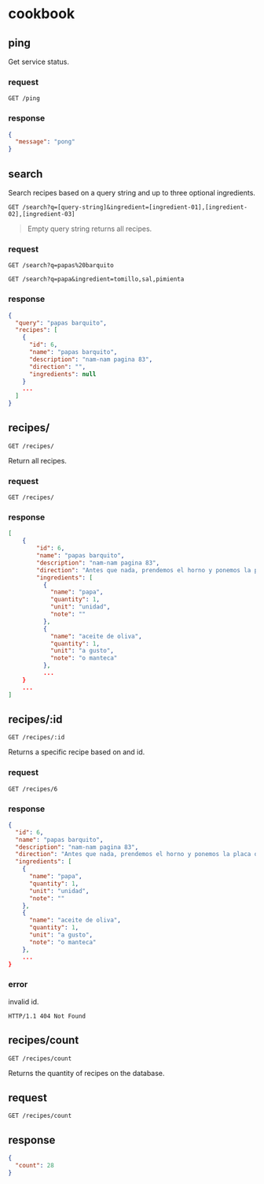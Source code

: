 # cookbook

## ping 
 
Get service status.

### request

```
GET /ping
```

### response

```json
{
  "message": "pong"
}
```

## search

Search recipes based on a query string and up to three optional ingredients. 

```
GET /search?q=[query-string]&ingredient=[ingredient-01],[ingredient-02],[ingredient-03]
```

> Empty query string returns all recipes.

### request

```
GET /search?q=papas%20barquito
```

```
GET /search?q=papa&ingredient=tomillo,sal,pimienta
```

### response

```json
{
  "query": "papas barquito",
  "recipes": [
    {
      "id": 6,
      "name": "papas barquito",
      "description": "nam-nam pagina 83",
      "direction": "",
      "ingredients": null
    }
    ...
  ]
}
```

## recipes/

```
GET /recipes/
```

Return all recipes.

### request

```
GET /recipes/
```

### response

```json
[
    {
        "id": 6,
        "name": "papas barquito",
        "description": "nam-nam pagina 83",
        "direction": "Antes que nada, prendemos el horno y ponemos la placa o fuente limpia para precalentarla. Mientras, lavamos y cortamos las papas<br><br>En un bol condimentamos las papas con un poquito de aceite de oliva, limon, manteca, curcuma, hierbas, sal y pimienta. Mezclamos bien<br><br>Las ponemos en la placa (muy caliente) y cocinamos en el horno a 200 °C hasta que estén doraditas y crocantes. Las podemos sacar a los 15 minutos y dar vuelta para que salgan más crocantes<br><br>Y si son muy grandes los trozos de papa, una vez en el horno, agregamos media tacita de agua para que resulten tiernas por dentro y doradas por fuera",
        "ingredients": [
          {
            "name": "papa",
            "quantity": 1,
            "unit": "unidad",
            "note": ""
          },
          {
            "name": "aceite de oliva",
            "quantity": 1,
            "unit": "a gusto",
            "note": "o manteca"
          },
          ...
    }
    ...
]
```

## recipes/:id

```
GET /recipes/:id
```

Returns a specific recipe based on and id.

### request

```
GET /recipes/6
```

### response

```json
{
  "id": 6,
  "name": "papas barquito",
  "description": "nam-nam pagina 83",
  "direction": "Antes que nada, prendemos el horno y ponemos la placa o fuente limpia para precalentarla. Mientras, lavamos y cortamos las papas<br><br>En un bol condimentamos las papas con un poquito de aceite de oliva, limon, manteca, curcuma, hierbas, sal y pimienta. Mezclamos bien<br><br>Las ponemos en la placa (muy caliente) y cocinamos en el horno a 200 °C hasta que estén doraditas y crocantes. Las podemos sacar a los 15 minutos y dar vuelta para que salgan más crocantes<br><br>Y si son muy grandes los trozos de papa, una vez en el horno, agregamos media tacita de agua para que resulten tiernas por dentro y doradas por fuera",
  "ingredients": [
    {
      "name": "papa",
      "quantity": 1,
      "unit": "unidad",
      "note": ""
    },
    {
      "name": "aceite de oliva",
      "quantity": 1,
      "unit": "a gusto",
      "note": "o manteca"
    },
    ...
}
```

### error

invalid id.

```
HTTP/1.1 404 Not Found
```

## recipes/count

```
GET /recipes/count
```

Returns the quantity of recipes on the database.

## request

```
GET /recipes/count
```

## response

```json
{
  "count": 28
}
```